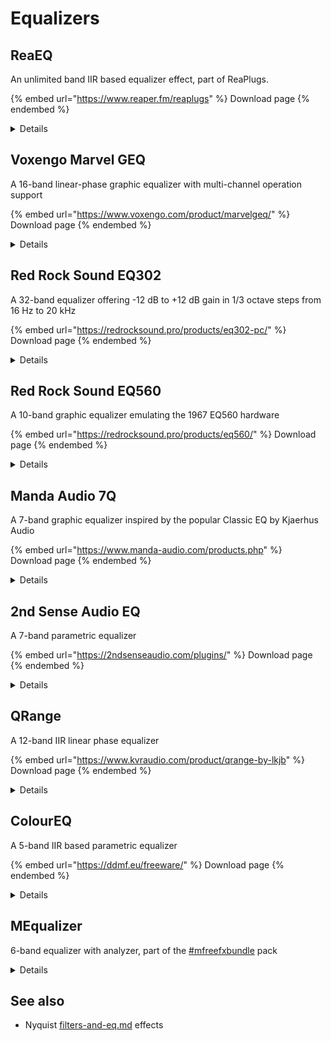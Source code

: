 # Equalizers

## ReaEQ

An unlimited band IIR based equalizer effect, part of ReaPlugs.

{% embed url="https://www.reaper.fm/reaplugs" %}
Download page
{% endembed %}

<details>

<summary>Details</summary>

Copyright (C) 2006-2016, Cockos Incorporated VST PlugIn Technology by Steinberg Media Technologies GmbH

Information From the vendor:

* Unlimited band IIR based equalizer
* Support for any number of many types of filters (shelfs, bands, LPF, HPF, notch, bandpass, allpass)
* Frequency response and phase response display
* Display of approximate note+octave for frequencies
* Per-band bypass control
* Full-view of graph optional for precise editing
* Mouse modifiers/mousewheel usable for editing bandwidth of points in graph

![](../.gitbook/assets/reaEQ.png)

</details>

## Voxengo Marvel GEQ

A 16-band linear-phase graphic equalizer with multi-channel operation support

{% embed url="https://www.voxengo.com/product/marvelgeq/" %}
Download page
{% endembed %}

<details>

<summary>Details</summary>

Information from the vendor

* 16-band graphic equalizing
* Freehand drawing mode
* Linear-phase equalizing
* \+/- 12 dB gain range per band
* Stereo and multi-channel processing
* Internal channel routing
* Channel grouping
* Mid/side processing
* 64-bit floating point processing
* Preset manager
* Undo/redo history
* A/B comparisons

</details>

## Red Rock Sound EQ302

A 32-band equalizer offering -12 dB to +12 dB gain in 1/3 octave steps from 16 Hz to 20 kHz

{% embed url="https://redrocksound.pro/products/eq302-pc/" %}
Download page
{% endembed %}

<details>

<summary>Details</summary>

Information from the vendor

* 32-band graphic equalizer
* Selectable -12 to +12 dB or -6 to +6 dB gain
* Integrated low-cut filter
* Adjustable input gain

</details>

## Red Rock Sound EQ560

A 10-band graphic equalizer emulating the 1967 EQ560 hardware

{% embed url="https://redrocksound.pro/products/eq560/" %}
Download page
{% endembed %}

<details>

<summary>Details</summary>

Copyright © 2012–2022 Red Rock Sound

Information from the vendor

* 10 bands of proprietary equalization.
* Familiar graphics operation on one octave centers.
* 12 dB of boost/cut per band.
* Proportional Q narrows filter Q at extremes.
* IN/OUT switch — allows the user to bypass the Graphic Eq for before/after comparisons.

</details>

## Manda Audio 7Q

A 7-band graphic equalizer inspired by the popular Classic EQ by Kjaerhus Audio

{% embed url="https://www.manda-audio.com/products.php" %}
Download page
{% endembed %}

<details>

<summary>Details</summary>

Information from the vendor

* Musically predefined bands and Q values.
* Integrated high pass and low pass filters
* Low memory and CPU usage

</details>

## 2nd Sense Audio EQ

A 7-band parametric equalizer

{% embed url="https://2ndsenseaudio.com/plugins/" %}
Download page
{% endembed %}

<details>

<summary>Details</summary>

* 7-band parametric equalizer
* \-15 to +15dB gain
* Integrated high pass and low pass filters
* Integrated spectrum analyzer

</details>

## QRange

A 12-band IIR linear phase equalizer

{% embed url="https://www.kvraudio.com/product/qrange-by-lkjb" %}
Download page
{% endembed %}

<details>

<summary>Details</summary>

Information from the vendor

* 12 bands (sortable by frequency).
* Each band can be used as peak, shelf and cut filter.
* Cut filters are available with 12, 24 and 48 dB/oct steepness.
* Stereo/Left/Right/Mid/Side routing per band.
* Global gain for loudness adjustments.
* Resizable user interface.
* Gain Match (new in version 1.0.1).
* Linear phase processing without pre-ringing.
* latency-free minimal phase mode (new in version 1.1.0).

</details>

## ColourEQ

A 5-band IIR based parametric equalizer

{% embed url="https://ddmf.eu/freeware/" %}
Download page
{% endembed %}

<details>

<summary>Details</summary>

Information from the vendor

* Custom-made 4th order IIR filter
* 5 bands of super parametric peaking filters, which means that there is one more parameter in addition to the traditional gain/width/frequency set that can influence the curve shape.
* Adjustable GUI colors
* Freely resizable window size
* Internal 64 bit processing
* Low CPU usage.
* Available in Windows VST (32/64 bit), Windows/Mac RTAS and Mac VST/AU format (Intel, OSX 10.5 and higher).



</details>

## MEqualizer

6-band equalizer with analyzer, part of the [#mfreefxbundle](plugin-suites.md#mfreefxbundle "mention") pack

<details>

<summary>Details</summary>

**MConvolutionEZ** is an extremely easy-to-use and powerful 6-band equalizer. It also provides an advanced visualization including a spectrum analyzer and sonogram.

* Advanced GUI
* Compare multiple settings: A to H Switching and A to D Morphing
* 9 filter types for each band with quick adjustment
* Powerful spectrum analyzer and sonogram
* Unique visualisation engine with classic meters and time graphs
* MIDI controllers with MIDI learn
* M/S, single channel, up to 8 channelds surround and up to 64 channels ambisonics processing
* Extremely fast, optimized for newest AVX2 and AVX512 capable processors
* Supports VST, VST3, AU and AAX interfaces on Windows and macOS

See the [pack ](plugin-suites.md#mfreefxbundle)for installation instructions.&#x20;

</details>

## See also

* Nyquist [filters-and-eq.md](../nyquist-plugins/effect-plugins/filters-and-eq.md "mention") effects
